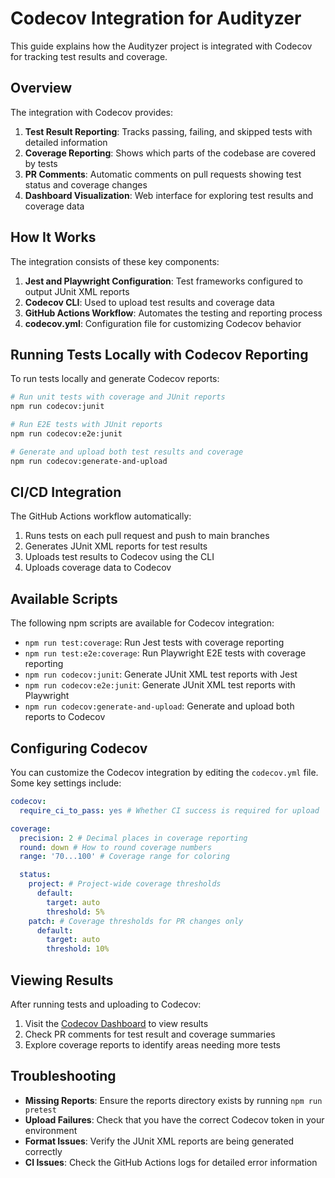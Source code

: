# Codecov Integration for Audityzer

This guide explains how the Audityzer project is integrated with Codecov for tracking test results and coverage.

## Overview

The integration with Codecov provides:

1. **Test Result Reporting**: Tracks passing, failing, and skipped tests with detailed information
2. **Coverage Reporting**: Shows which parts of the codebase are covered by tests
3. **PR Comments**: Automatic comments on pull requests showing test status and coverage changes
4. **Dashboard Visualization**: Web interface for exploring test results and coverage data

## How It Works

The integration consists of these key components:

1. **Jest and Playwright Configuration**: Test frameworks configured to output JUnit XML reports
2. **Codecov CLI**: Used to upload test results and coverage data
3. **GitHub Actions Workflow**: Automates the testing and reporting process
4. **codecov.yml**: Configuration file for customizing Codecov behavior

## Running Tests Locally with Codecov Reporting

To run tests locally and generate Codecov reports:

```bash
# Run unit tests with coverage and JUnit reports
npm run codecov:junit

# Run E2E tests with JUnit reports
npm run codecov:e2e:junit

# Generate and upload both test results and coverage
npm run codecov:generate-and-upload
```

## CI/CD Integration

The GitHub Actions workflow automatically:

1. Runs tests on each pull request and push to main branches
2. Generates JUnit XML reports for test results
3. Uploads test results to Codecov using the CLI
4. Uploads coverage data to Codecov

## Available Scripts

The following npm scripts are available for Codecov integration:

- `npm run test:coverage`: Run Jest tests with coverage reporting
- `npm run test:e2e:coverage`: Run Playwright E2E tests with coverage reporting
- `npm run codecov:junit`: Generate JUnit XML test reports with Jest
- `npm run codecov:e2e:junit`: Generate JUnit XML test reports with Playwright
- `npm run codecov:generate-and-upload`: Generate and upload both reports to Codecov

## Configuring Codecov

You can customize the Codecov integration by editing the `codecov.yml` file. Some key settings include:

```yaml
codecov:
  require_ci_to_pass: yes # Whether CI success is required for upload

coverage:
  precision: 2 # Decimal places in coverage reporting
  round: down # How to round coverage numbers
  range: '70...100' # Coverage range for coloring

  status:
    project: # Project-wide coverage thresholds
      default:
        target: auto
        threshold: 5%
    patch: # Coverage thresholds for PR changes only
      default:
        target: auto
        threshold: 10%
```

## Viewing Results

After running tests and uploading to Codecov:

1. Visit the [Codecov Dashboard](https://codecov.io) to view results
2. Check PR comments for test result and coverage summaries
3. Explore coverage reports to identify areas needing more tests

## Troubleshooting

- **Missing Reports**: Ensure the reports directory exists by running `npm run pretest`
- **Upload Failures**: Check that you have the correct Codecov token in your environment
- **Format Issues**: Verify the JUnit XML reports are being generated correctly
- **CI Issues**: Check the GitHub Actions logs for detailed error information
